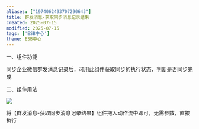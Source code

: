 ```yaml
---
aliases: ["1974062493707290643"]
title: 群发消息-获取同步消息记录结果
created: 2025-07-15
modified: 2025-07-15
tags: ['ESB中心']
theme: ESB中心
---
```


一、组件功能

同步企业微信群发消息记录后，可用此组件获取同步的执行状态，判断是否同步完成

二、组件用法

![](cfd0b93d25625f4c8f087cdf61503209.jpg)

将【群发消息-获取同步消息记录结果】组件拖入动作流中即可，无需参数，直接执行